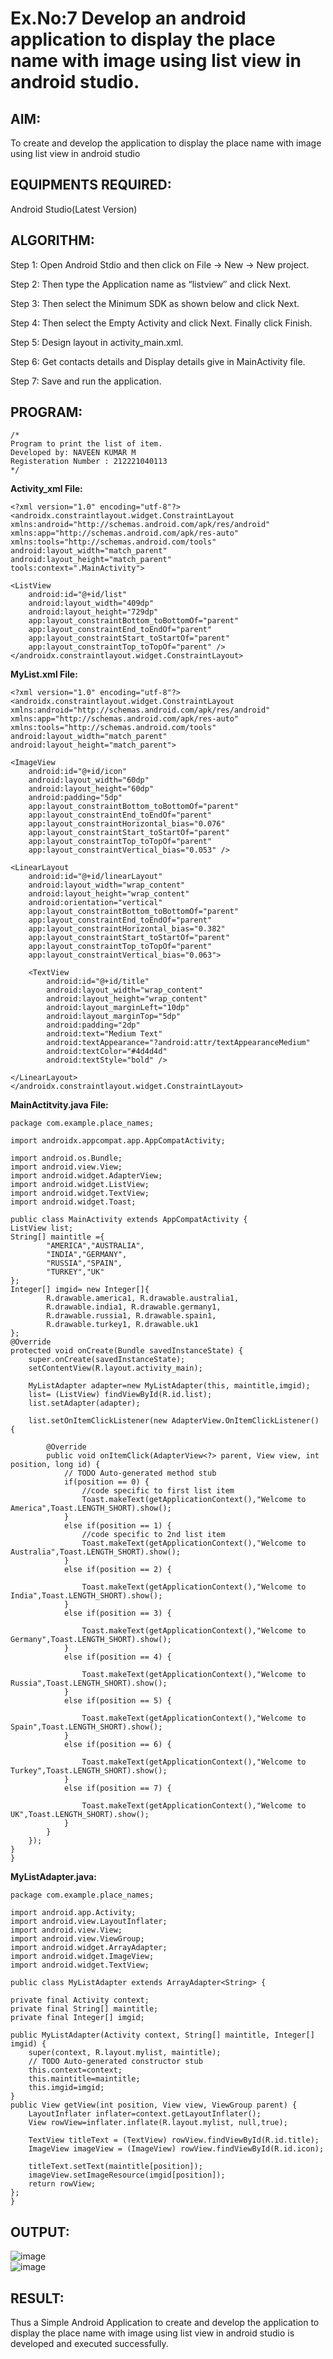 
# Ex.No:7 Develop an android application to display the place name with image using list view in android studio.


## AIM:

To create and develop the application to display the place name with image using list view in android studio

## EQUIPMENTS REQUIRED:

Android Studio(Latest Version)

## ALGORITHM:

Step 1: Open Android Stdio and then click on File -> New -> New project.

Step 2: Then type the Application name as “listview″ and click Next. 

Step 3: Then select the Minimum SDK as shown below and click Next.

Step 4: Then select the Empty Activity and click Next. Finally click Finish.

Step 5: Design layout in activity_main.xml.

Step 6: Get contacts details and Display details give in MainActivity file.

Step 7: Save and run the application.

## PROGRAM:
```
/*
Program to print the list of item.
Developed by: NAVEEN KUMAR M
Registeration Number : 212221040113
*/
```
**Activity_xml File:**

    <?xml version="1.0" encoding="utf-8"?>
    <androidx.constraintlayout.widget.ConstraintLayout xmlns:android="http://schemas.android.com/apk/res/android"
    xmlns:app="http://schemas.android.com/apk/res-auto"
    xmlns:tools="http://schemas.android.com/tools"
    android:layout_width="match_parent"
    android:layout_height="match_parent"
    tools:context=".MainActivity">

    <ListView
        android:id="@+id/list"
        android:layout_width="409dp"
        android:layout_height="729dp"
        app:layout_constraintBottom_toBottomOf="parent"
        app:layout_constraintEnd_toEndOf="parent"
        app:layout_constraintStart_toStartOf="parent"
        app:layout_constraintTop_toTopOf="parent" />
    </androidx.constraintlayout.widget.ConstraintLayout>
    
**MyList.xml File:**
    
    <?xml version="1.0" encoding="utf-8"?>
    <androidx.constraintlayout.widget.ConstraintLayout xmlns:android="http://schemas.android.com/apk/res/android"
    xmlns:app="http://schemas.android.com/apk/res-auto"
    xmlns:tools="http://schemas.android.com/tools"
    android:layout_width="match_parent"
    android:layout_height="match_parent">

    <ImageView
        android:id="@+id/icon"
        android:layout_width="60dp"
        android:layout_height="60dp"
        android:padding="5dp"
        app:layout_constraintBottom_toBottomOf="parent"
        app:layout_constraintEnd_toEndOf="parent"
        app:layout_constraintHorizontal_bias="0.076"
        app:layout_constraintStart_toStartOf="parent"
        app:layout_constraintTop_toTopOf="parent"
        app:layout_constraintVertical_bias="0.053" />

    <LinearLayout
        android:id="@+id/linearLayout"
        android:layout_width="wrap_content"
        android:layout_height="wrap_content"
        android:orientation="vertical"
        app:layout_constraintBottom_toBottomOf="parent"
        app:layout_constraintEnd_toEndOf="parent"
        app:layout_constraintHorizontal_bias="0.382"
        app:layout_constraintStart_toStartOf="parent"
        app:layout_constraintTop_toTopOf="parent"
        app:layout_constraintVertical_bias="0.063">

        <TextView
            android:id="@+id/title"
            android:layout_width="wrap_content"
            android:layout_height="wrap_content"
            android:layout_marginLeft="10dp"
            android:layout_marginTop="5dp"
            android:padding="2dp"
            android:text="Medium Text"
            android:textAppearance="?android:attr/textAppearanceMedium"
            android:textColor="#4d4d4d"
            android:textStyle="bold" />

    </LinearLayout>
    </androidx.constraintlayout.widget.ConstraintLayout>

**MainActitvity.java File:**

    package com.example.place_names;

    import androidx.appcompat.app.AppCompatActivity;

    import android.os.Bundle;
    import android.view.View;
    import android.widget.AdapterView;
    import android.widget.ListView;
    import android.widget.TextView;
    import android.widget.Toast;

    public class MainActivity extends AppCompatActivity {
    ListView list;
    String[] maintitle ={
            "AMERICA","AUSTRALIA",
            "INDIA","GERMANY",
            "RUSSIA","SPAIN",
            "TURKEY","UK"
    };
    Integer[] imgid= new Integer[]{
            R.drawable.america1, R.drawable.australia1,
            R.drawable.india1, R.drawable.germany1,
            R.drawable.russia1, R.drawable.spain1,
            R.drawable.turkey1, R.drawable.uk1
    };
    @Override
    protected void onCreate(Bundle savedInstanceState) {
        super.onCreate(savedInstanceState);
        setContentView(R.layout.activity_main);

        MyListAdapter adapter=new MyListAdapter(this, maintitle,imgid);
        list= (ListView) findViewById(R.id.list);
        list.setAdapter(adapter);

        list.setOnItemClickListener(new AdapterView.OnItemClickListener() {

            @Override
            public void onItemClick(AdapterView<?> parent, View view, int position, long id) {
                // TODO Auto-generated method stub
                if(position == 0) {
                    //code specific to first list item
                    Toast.makeText(getApplicationContext(),"Welcome to America",Toast.LENGTH_SHORT).show();
                }
                else if(position == 1) {
                    //code specific to 2nd list item
                    Toast.makeText(getApplicationContext(),"Welcome to Australia",Toast.LENGTH_SHORT).show();
                }
                else if(position == 2) {

                    Toast.makeText(getApplicationContext(),"Welcome to India",Toast.LENGTH_SHORT).show();
                }
                else if(position == 3) {

                    Toast.makeText(getApplicationContext(),"Welcome to Germany",Toast.LENGTH_SHORT).show();
                }
                else if(position == 4) {

                    Toast.makeText(getApplicationContext(),"Welcome to Russia",Toast.LENGTH_SHORT).show();
                }
                else if(position == 5) {

                    Toast.makeText(getApplicationContext(),"Welcome to Spain",Toast.LENGTH_SHORT).show();
                }
                else if(position == 6) {

                    Toast.makeText(getApplicationContext(),"Welcome to Turkey",Toast.LENGTH_SHORT).show();
                }
                else if(position == 7) {

                    Toast.makeText(getApplicationContext(),"Welcome to UK",Toast.LENGTH_SHORT).show();
                }
            }
        });
    }
    }

**MyListAdapter.java:**

    package com.example.place_names;

    import android.app.Activity;
    import android.view.LayoutInflater;
    import android.view.View;
    import android.view.ViewGroup;
    import android.widget.ArrayAdapter;
    import android.widget.ImageView;
    import android.widget.TextView;

    public class MyListAdapter extends ArrayAdapter<String> {

    private final Activity context;
    private final String[] maintitle;
    private final Integer[] imgid;

    public MyListAdapter(Activity context, String[] maintitle, Integer[] imgid) {
        super(context, R.layout.mylist, maintitle);
        // TODO Auto-generated constructor stub
        this.context=context;
        this.maintitle=maintitle;
        this.imgid=imgid;
    }
    public View getView(int position, View view, ViewGroup parent) {
        LayoutInflater inflater=context.getLayoutInflater();
        View rowView=inflater.inflate(R.layout.mylist, null,true);

        TextView titleText = (TextView) rowView.findViewById(R.id.title);
        ImageView imageView = (ImageView) rowView.findViewById(R.id.icon);

        titleText.setText(maintitle[position]);
        imageView.setImageResource(imgid[position]);
        return rowView;
    };
    }

## OUTPUT:
   
![image](https://github.com/NaveenKumar-008/Mobile-Application-Development/assets/128135244/d8bab5ec-6fad-4027-8cbe-2dd8fe761b86)  
![image](https://github.com/NaveenKumar-008/Mobile-Application-Development/assets/128135244/f1e5827f-c4ce-4fed-bdd9-dbe8e676bcac)  

## RESULT:
Thus a Simple Android Application to create and develop the application to display the place name with image using list view in android studio is developed and executed successfully.
